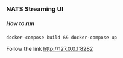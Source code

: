 ### NATS Streaming UI

##### How to run

```shell script
docker-compose build && docker-compose up
```

Follow the link http://127.0.0.1:8282
